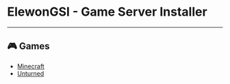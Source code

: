 # ElewonGSI - Game Server Installer
---

## 🎮 Games
- [Minecraft](https://github.com/elewonn/ElewonGSI/tree/main/game-servers/Minecraft)
- [Unturned](https://github.com/elewonn/ElewonGSI/tree/main/game-servers/Unturned)